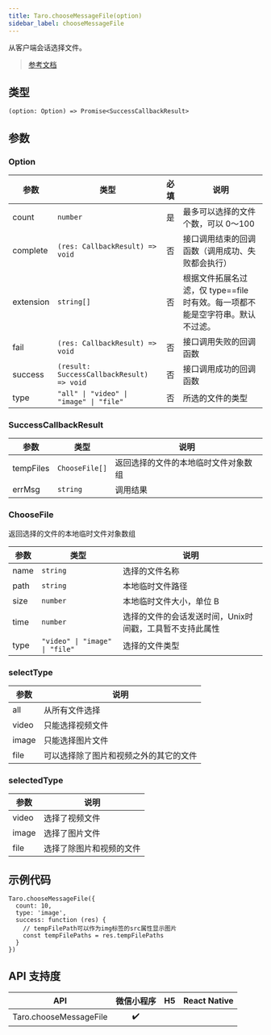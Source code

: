 ```yaml
---
title: Taro.chooseMessageFile(option)
sidebar_label: chooseMessageFile
---
```


从客户端会话选择文件。

> [参考文档](https://developers.weixin.qq.com/miniprogram/dev/api/media/image/wx.chooseMessageFile.html)

## 类型

```tsx
(option: Option) => Promise<SuccessCallbackResult>
```

## 参数

### Option

<table>
  <thead>
    <tr>
      <th>参数</th>
      <th>类型</th>
      <th style="text-align:center">必填</th>
      <th>说明</th>
    </tr>
  </thead>
  <tbody>
    <tr>
      <td>count</td>
      <td><code>number</code></td>
      <td style="text-align:center">是</td>
      <td>最多可以选择的文件个数，可以 0～100</td>
    </tr>
    <tr>
      <td>complete</td>
      <td><code>(res: CallbackResult) =&gt; void</code></td>
      <td style="text-align:center">否</td>
      <td>接口调用结束的回调函数（调用成功、失败都会执行）</td>
    </tr>
    <tr>
      <td>extension</td>
      <td><code>string[]</code></td>
      <td style="text-align:center">否</td>
      <td>根据文件拓展名过滤，仅 type==file 时有效。每一项都不能是空字符串。默认不过滤。</td>
    </tr>
    <tr>
      <td>fail</td>
      <td><code>(res: CallbackResult) =&gt; void</code></td>
      <td style="text-align:center">否</td>
      <td>接口调用失败的回调函数</td>
    </tr>
    <tr>
      <td>success</td>
      <td><code>(result: SuccessCallbackResult) =&gt; void</code></td>
      <td style="text-align:center">否</td>
      <td>接口调用成功的回调函数</td>
    </tr>
    <tr>
      <td>type</td>
      <td><code>&quot;all&quot; | &quot;video&quot; | &quot;image&quot; | &quot;file&quot;</code></td>
      <td style="text-align:center">否</td>
      <td>所选的文件的类型</td>
    </tr>
  </tbody>
</table>

### SuccessCallbackResult

<table>
  <thead>
    <tr>
      <th>参数</th>
      <th>类型</th>
      <th>说明</th>
    </tr>
  </thead>
  <tbody>
    <tr>
      <td>tempFiles</td>
      <td><code>ChooseFile[]</code></td>
      <td>返回选择的文件的本地临时文件对象数组</td>
    </tr>
    <tr>
      <td>errMsg</td>
      <td><code>string</code></td>
      <td>调用结果</td>
    </tr>
  </tbody>
</table>

### ChooseFile

返回选择的文件的本地临时文件对象数组

<table>
  <thead>
    <tr>
      <th>参数</th>
      <th>类型</th>
      <th>说明</th>
    </tr>
  </thead>
  <tbody>
    <tr>
      <td>name</td>
      <td><code>string</code></td>
      <td>选择的文件名称</td>
    </tr>
    <tr>
      <td>path</td>
      <td><code>string</code></td>
      <td>本地临时文件路径</td>
    </tr>
    <tr>
      <td>size</td>
      <td><code>number</code></td>
      <td>本地临时文件大小，单位 B</td>
    </tr>
    <tr>
      <td>time</td>
      <td><code>number</code></td>
      <td>选择的文件的会话发送时间，Unix时间戳，工具暂不支持此属性</td>
    </tr>
    <tr>
      <td>type</td>
      <td><code>&quot;video&quot; | &quot;image&quot; | &quot;file&quot;</code></td>
      <td>选择的文件类型</td>
    </tr>
  </tbody>
</table>

### selectType

<table>
  <thead>
    <tr>
      <th>参数</th>
      <th>说明</th>
    </tr>
  </thead>
  <tbody>
    <tr>
      <td>all</td>
      <td>从所有文件选择</td>
    </tr>
    <tr>
      <td>video</td>
      <td>只能选择视频文件</td>
    </tr>
    <tr>
      <td>image</td>
      <td>只能选择图片文件</td>
    </tr>
    <tr>
      <td>file</td>
      <td>可以选择除了图片和视频之外的其它的文件</td>
    </tr>
  </tbody>
</table>

### selectedType

<table>
  <thead>
    <tr>
      <th>参数</th>
      <th>说明</th>
    </tr>
  </thead>
  <tbody>
    <tr>
      <td>video</td>
      <td>选择了视频文件</td>
    </tr>
    <tr>
      <td>image</td>
      <td>选择了图片文件</td>
    </tr>
    <tr>
      <td>file</td>
      <td>选择了除图片和视频的文件</td>
    </tr>
  </tbody>
</table>

## 示例代码

```tsx
Taro.chooseMessageFile({
  count: 10,
  type: 'image',
  success: function (res) {
    // tempFilePath可以作为img标签的src属性显示图片
    const tempFilePaths = res.tempFilePaths
  }
})
```

## API 支持度

| API | 微信小程序 | H5 | React Native |
| :---: | :---: | :---: | :---: |
| Taro.chooseMessageFile | ✔️ |  |  |
